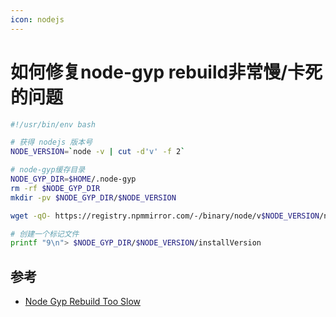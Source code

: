 ```yaml
---
icon: nodejs
---
```


# 如何修复node-gyp rebuild非常慢/卡死的问题

````bash
#!/usr/bin/env bash

# 获得 nodejs 版本号
NODE_VERSION=`node -v | cut -d'v' -f 2`

# node-gyp缓存目录
NODE_GYP_DIR=$HOME/.node-gyp
rm -rf $NODE_GYP_DIR
mkdir -pv $NODE_GYP_DIR/$NODE_VERSION

wget -qO- https://registry.npmmirror.com/-/binary/node/v$NODE_VERSION/node-v$NODE_VERSION.tar.gz | tar xz --strip-components 1 - -C $NODE_GYP_DIR/$NODE_VERSION

# 创建一个标记文件
printf "9\n"> $NODE_GYP_DIR/$NODE_VERSION/installVersion
````

## 参考

- [Node Gyp Rebuild Too Slow](https://juejin.cn/post/6844903919638806535)

